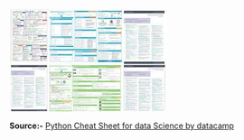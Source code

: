 ![](assets/pythoncheat.jpg)

<strong>Source:-</strong>  [Python Cheat Sheet for data Science by datacamp](http://betterprogramming.pub)
